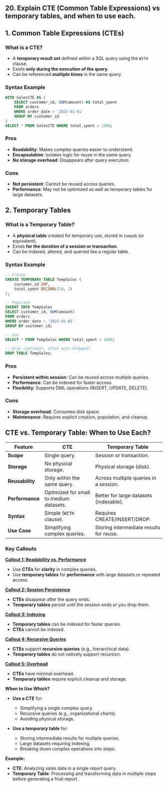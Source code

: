 ## 20. Explain **CTE (Common Table Expressions)** vs **temporary tables**, and when to use each.

## **1. Common Table Expressions (CTEs)**
### **What is a CTE?**
- A **temporary result set** defined within a SQL query using the `WITH` clause.
- Exists **only during the execution of the query**.
- Can be referenced **multiple times** in the same query.

### **Syntax Example**
```sql
WITH SalesCTE AS (
    SELECT customer_id, SUM(amount) AS total_spent
    FROM orders
    WHERE order_date > '2025-01-01'
    GROUP BY customer_id
)
SELECT * FROM SalesCTE WHERE total_spent > 1000;
```

### **Pros**
- **Readability**: Makes complex queries easier to understand.
- **Encapsulation**: Isolates logic for reuse in the same query.
- **No storage overhead**: Disappears after query execution.

### **Cons**
- **Not persistent**: Cannot be reused across queries.
- **Performance**: May not be optimized as well as temporary tables for large datasets.

## **2. Temporary Tables**
### **What is a Temporary Table?**
- A **physical table** created for temporary use, stored in `tempdb` (or equivalent).
- Exists **for the duration of a session or transaction**.
- Can be indexed, altered, and queried like a regular table.

### **Syntax Example**
```sql
-- Create
CREATE TEMPORARY TABLE TempSales (
    customer_id INT,
    total_spent DECIMAL(10, 2)
);

-- Populate
INSERT INTO TempSales
SELECT customer_id, SUM(amount)
FROM orders
WHERE order_date > '2025-01-01'
GROUP BY customer_id;

-- Use
SELECT * FROM TempSales WHERE total_spent > 1000;

-- Drop (optional, often auto-dropped)
DROP TABLE TempSales;
```

### **Pros**
- **Persistent within session**: Can be reused across multiple queries.
- **Performance**: Can be indexed for faster access.
- **Flexibility**: Supports DML operations (INSERT, UPDATE, DELETE).

### **Cons**
- **Storage overhead**: Consumes disk space.
- **Maintenance**: Requires explicit creation, population, and cleanup.

## **CTE vs. Temporary Table: When to Use Each?**

| Feature                | **CTE**                                      | **Temporary Table**                     |
|------------------------|----------------------------------------------|-----------------------------------------|
| **Scope**              | Single query.                               | Session or transaction.                |
| **Storage**            | No physical storage.                        | Physical storage (disk).                |
| **Reusability**        | Only within the same query.                 | Across multiple queries in a session.  |
| **Performance**        | Optimized for small to medium datasets.     | Better for large datasets (indexable).  |
| **Syntax**             | Simple (`WITH` clause).                     | Requires CREATE/INSERT/DROP.            |
| **Use Case**           | Simplifying complex queries.               | Storing intermediate results for reuse. |

### **Key Callouts**

<ins>**Callout 1: Readability vs. Performance**</ins>
- Use **CTEs** for **clarity** in complex queries.
- Use **temporary tables** for **performance** with large datasets or repeated access.

<ins>**Callout 2: Session Persistence**</ins>
- **CTEs** disappear after the query ends.
- **Temporary tables** persist until the session ends or you drop them.

<ins>**Callout 3: Indexing**</ins>
- **Temporary tables** can be indexed for faster queries.
- **CTEs** cannot be indexed.

<ins>**Callout 4: Recursive Queries**</ins>
- **CTEs** support **recursive queries** (e.g., hierarchical data).
- **Temporary tables** do not natively support recursion.

<ins>**Callout 5: Overhead**</ins>
- **CTEs** have minimal overhead.
- **Temporary tables** require explicit cleanup and storage.

**When to Use Which?**
- **Use a CTE** for:
  - Simplifying a single complex query.
  - Recursive queries (e.g., organizational charts).
  - Avoiding physical storage.

- **Use a temporary table** for:
  - Storing intermediate results for multiple queries.
  - Large datasets requiring indexing.
  - Breaking down complex operations into steps.

**Example:**
- **CTE**: Analyzing sales data in a single report query.
- **Temporary Table**: Processing and transforming data in multiple steps before generating a final report.
